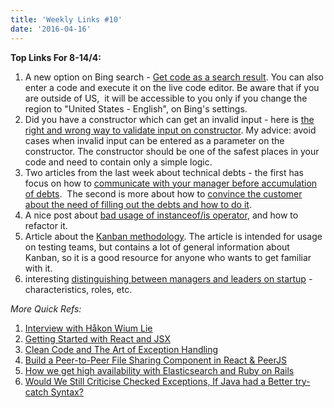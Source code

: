 ```yaml
---
title: 'Weekly Links #10'
date: '2016-04-16'
---
```


**Top Links For 8-14/4:**

1.  A new option on Bing search - [Get code as a search result](http://sdtimes.com/bing-aims-to-improve-programming-search-results/). You can also enter a code and execute it on the live code editor. Be aware that if you are outside of US,  it will be accessible to you only if you change the region to "United States - English", on Bing's settings.
2.  Did you have a constructor which can get an invalid input - here is [the right and wrong way to validate input on constructor](https://dzone.com/articles/object-construction-and-validation). My advice: avoid cases when invalid input can be entered as a parameter on the constructor. The constructor should be one of the safest places in your code and need to contain only a simple logic.
3.  Two articles from the last week about technical debts - the first has focus on how to [communicate with your manager before accumulation of debts](https://www.kenneth-truyers.net/2016/04/13/technical-debt-managing-code-quality/).  The second is more about how to [convince the customer about the need of filling out the debts and how to do it](http://www.sitepoint.com/technical-debt-rescuing-legacy-code-through-refactoring/).
4.  A nice post about [bad usage of instanceof/is operator](https://dzone.com/articles/avoid-working-with-classes-and-reflection-where-po), and how to refactor it.
5.  Article about the [Kanban methodology](https://www.stickyminds.com/article/kanban-software-testing-teams). The article is intended for usage on testing teams, but contains a lot of general information about Kanban, so it is a good resource for anyone who wants to get familiar with it.
6.  interesting [distinguishing between managers and leaders on startup](https://themultidisciplinarian.com/2016/04/10/leaders-and-managers-in-startups/) \- characteristics, roles, etc.

_More Quick Refs:_

1.  [Interview with Håkon Wium Lie](https://medium.com/net-magazine/interview-with-h%C3%A5kon-wium-lie-f3328aeca8ed#.rv80h8fd1)
2.  [Getting Started with React and JSX](http://www.sitepoint.com/getting-started-react-jsx/)
3.  [Clean Code and The Art of Exception Handling](https://www.toptal.com/qa/clean-code-and-the-art-of-exception-handling)
4.  [Build a Peer-to-Peer File Sharing Component in React & PeerJS](http://www.sitepoint.com/file-sharing-component-react/)
5.  [How we get high availability with Elasticsearch and Ruby on Rails](https://18f.gsa.gov/2016/04/08/how-we-get-high-availability-with-elasticsearch-and-ruby-on-rails/)
6.  [Would We Still Criticise Checked Exceptions, If Java had a Better try-catch Syntax?](https://blog.jooq.org/2016/04/13/would-we-still-criticise-checked-exceptions-if-java-had-a-better-try-catch-syntax/)
